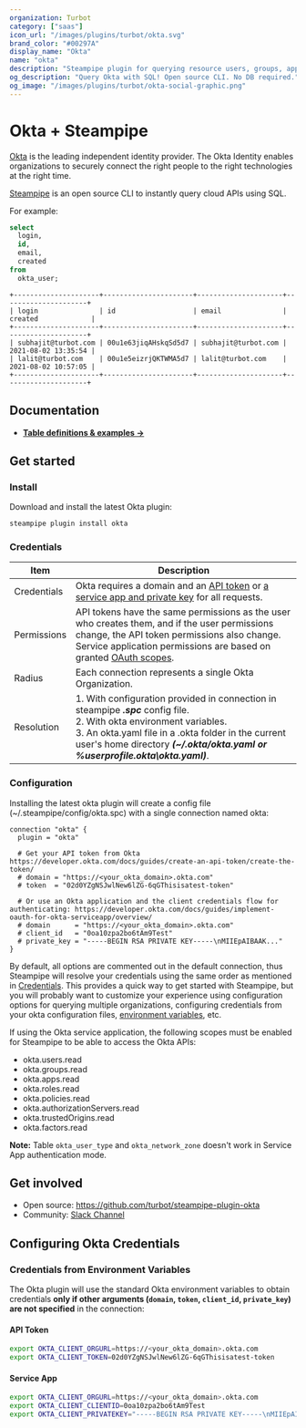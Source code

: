 ```yaml
---
organization: Turbot
category: ["saas"]
icon_url: "/images/plugins/turbot/okta.svg"
brand_color: "#00297A"
display_name: "Okta"
name: "okta"
description: "Steampipe plugin for querying resource users, groups, applications and more from Okta."
og_description: "Query Okta with SQL! Open source CLI. No DB required."
og_image: "/images/plugins/turbot/okta-social-graphic.png"
---
```


# Okta + Steampipe

[Okta](https://www.okta.com/) is the leading independent identity provider. The Okta Identity enables organizations to securely connect the right people to the right technologies at the right time.

[Steampipe](https://steampipe.io) is an open source CLI to instantly query cloud APIs using SQL.

For example:

```sql
select
  login,
  id,
  email,
  created
from
  okta_user;
```

```
+---------------------+----------------------+---------------------+---------------------+
| login               | id                   | email               | created             |
+---------------------+----------------------+---------------------+---------------------+
| subhajit@turbot.com | 00u1e63jiqAHskqSd5d7 | subhajit@turbot.com | 2021-08-02 13:35:54 |
| lalit@turbot.com    | 00u1e5eizrjQKTWMA5d7 | lalit@turbot.com    | 2021-08-02 10:57:05 |
+---------------------+----------------------+---------------------+---------------------+
```

## Documentation

- **[Table definitions & examples →](/plugins/turbot/okta/tables)**

## Get started

### Install

Download and install the latest Okta plugin:

```bash
steampipe plugin install okta
```

### Credentials

| Item        | Description                                                                                                                                                                                                                                                                                 |
|-------------|---------------------------------------------------------------------------------------------------------------------------------------------------------------------------------------------------------------------------------------------------------------------------------------------|
| Credentials | Okta requires a domain and an [API token](https://developer.okta.com/docs/guides/create-an-api-token/create-the-token/) or [a service app and private key](https://developer.okta.com/docs/guides/implement-oauth-for-okta-serviceapp/overview/) for all requests.                          |
| Permissions | API tokens have the same permissions as the user who creates them, and if the user permissions change, the API token permissions also change. Service application permissions are based on granted [OAuth scopes](https://developer.okta.com/docs/guides/implement-oauth-for-okta/scopes/). |
| Radius      | Each connection represents a single Okta Organization.                                                                                                                                                                                                                                      |
| Resolution  | 1. With configuration provided in connection in steampipe _**.spc**_ config file.<br />2. With okta environment variables.<br />3. An okta.yaml file in a .okta folder in the current user's home directory _**(~/.okta/okta.yaml or %userprofile\.okta\okta.yaml)**_.                      |

### Configuration

Installing the latest okta plugin will create a config file (~/.steampipe/config/okta.spc) with a single connection named okta:

```hcl
connection "okta" {
  plugin = "okta"

  # Get your API token from Okta https://developer.okta.com/docs/guides/create-an-api-token/create-the-token/
  # domain = "https://<your_okta_domain>.okta.com"
  # token  = "02d0YZgNSJwlNew6lZG-6qGThisisatest-token"

  # Or use an Okta application and the client credentials flow for authenticating: https://developer.okta.com/docs/guides/implement-oauth-for-okta-serviceapp/overview/
  # domain      = "https://<your_okta_domain>.okta.com"
  # client_id   = "0oa10zpa2bo6tAm9Test"
  # private_key = "-----BEGIN RSA PRIVATE KEY-----\nMIIEpAIBAAK..."
}
```

By default, all options are commented out in the default connection, thus Steampipe will resolve your credentials using the same order as mentioned in [Credentials](#credentials). This provides a quick way to get started with Steampipe, but you will probably want to customize your experience using configuration options for querying multiple organizations, configuring credentials from your okta configuration files, [environment variables](#credentials-from-environment-variables), etc.

If using the Okta service application, the following scopes must be enabled for Steampipe to be able to access the Okta APIs:
- okta.users.read
- okta.groups.read
- okta.apps.read
- okta.roles.read
- okta.policies.read
- okta.authorizationServers.read
- okta.trustedOrigins.read
- okta.factors.read

**Note:** Table `okta_user_type` and `okta_network_zone` doesn't work in Service App authentication mode. 

## Get involved

- Open source: https://github.com/turbot/steampipe-plugin-okta
- Community: [Slack Channel](https://steampipe.io/community/join)

## Configuring Okta Credentials

### Credentials from Environment Variables

The Okta plugin will use the standard Okta environment variables to obtain credentials **only if other arguments (`domain`, `token`, `client_id`, `private_key`) are not specified** in the connection:

#### API Token

```sh
export OKTA_CLIENT_ORGURL=https://<your_okta_domain>.okta.com
export OKTA_CLIENT_TOKEN=02d0YZgNSJwlNew6lZG-6qGThisisatest-token
```

#### Service App

```sh
export OKTA_CLIENT_ORGURL=https://<your_okta_domain>.okta.com
export OKTA_CLIENT_CLIENTID=0oa10zpa2bo6tAm9Test
export OKTA_CLIENT_PRIVATEKEY="-----BEGIN RSA PRIVATE KEY-----\nMIIEpAIBAAK..."
```

